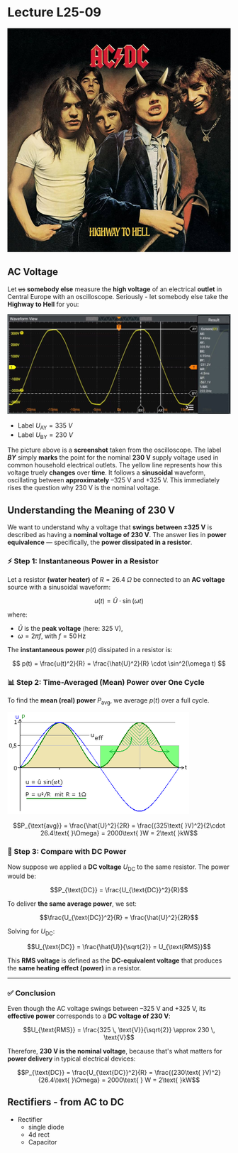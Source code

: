 # Lecture L25-09
![ACDC](./assets/ACDC.jpg)
## AC Voltage
Let <s>us</s> **somebody else** measure the **high voltage** of an electrical **outlet** in Central Europe with an oscilloscope. Seriously - let somebody else take the **Highway to Hell** for you:

![AC Voltae Capture](./assets/AC-Voltage-Capture.png)

* Label $U_\text{AY} = 335\text{ }V$
* Label $U_\text{BY} = 230\text{ }V$

The picture above is a **screenshot** taken from the oscilloscope. The label ***BY*** simply **marks** the point for the nominal **230 V** supply voltage used in common household electrical outlets. The yellow line represents how this voltage truely **changes** over **time**. It follows a **sinusoidal** waveform, oscillating between **approximately** –325 V and +325 V. This immediately rises the question why 230 V is the nominal voltage.

## Understanding the Meaning of 230 V

We want to understand why a voltage that **swings between ±325 V** is described as having a **nominal voltage of 230 V**. The answer lies in **power equivalence** — specifically, the **power dissipated in a resistor**.

### ⚡ Step 1: Instantaneous Power in a Resistor

Let a resistor **(water heater)** of $R = 26.4\text{ }\Omega$ be connected to an **AC voltage** source with a sinusoidal waveform:

```math
u(t) = \hat{U} \cdot \sin(\omega t)
```

where:

* $\hat{U}$ is the **peak voltage** (here: 325 V),
* $\omega = 2\pi f$, with $f = 50 \, \text{Hz}$

The **instantaneous power** $p(t)$ dissipated in a resistor is:

$$
p(t) = \frac{u(t)^2}{R} = \frac{\hat{U}^2}{R} \cdot \sin^2(\omega t)
$$



### 📊 Step 2: Time-Averaged (Mean) Power over One Cycle

To find the **mean (real) power** $P_{\text{avg}}$, we average $p(t)$ over a full cycle.

![Effektivwert](./assets/lstg_eff.png)

```math
P_{\text{avg}} = \frac{\hat{U}^2}{2R} = \frac{(325\text{ }V)^2}{2\cdot 26.4\text{ }\Omega} = 2000\text{ }W = 2\text{ }kW
```


### 🔁 Step 3: Compare with DC Power

Now suppose we applied a **DC voltage** $U_{\text{DC}}$ to the same resistor. The power would be:

```math
P_{\text{DC}} = \frac{U_{\text{DC}}^2}{R}
```

To deliver **the same average power**, we set:

```math
\frac{U_{\text{DC}}^2}{R} = \frac{\hat{U}^2}{2R}
```

Solving for $U_{\text{DC}}$:

```math
U_{\text{DC}} = \frac{\hat{U}}{\sqrt{2}} = U_{\text{RMS}}
```

This **RMS voltage** is defined as the **DC-equivalent voltage** that produces the **same heating effect (power)** in a resistor.

---

### ✅ Conclusion

Even though the AC voltage swings between –325 V and +325 V, its **effective power** corresponds to a **DC voltage of 230 V**:

```math
U_{\text{RMS}} = \frac{325 \, \text{V}}{\sqrt{2}} \approx 230 \, \text{V}
```

Therefore, **230 V is the nominal voltage**, because that's what matters for **power delivery** in typical electrical devices:

```math
P_{\text{DC}} = \frac{U_{\text{DC}}^2}{R} = \frac{(230\text{ }V)^2}{26.4\text{ }\Omega} = 2000\text{ } W = 2\text{ }kW
```

## Rectifiers - from AC to DC


* Rectifier
  * single diode
  * 4d rect
  * Capacitor
